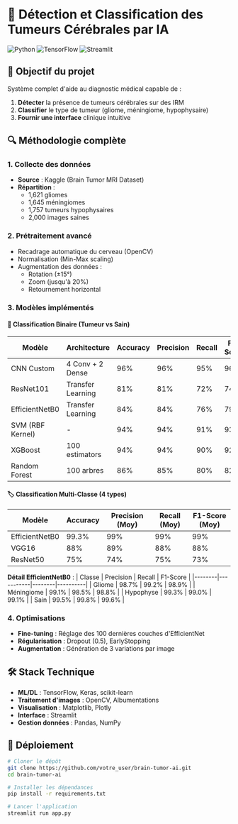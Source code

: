 # 🧠 Détection et Classification des Tumeurs Cérébrales par IA

![Python](https://img.shields.io/badge/Python-3.8+-blue)
![TensorFlow](https://img.shields.io/badge/TensorFlow-2.12+-orange)
![Streamlit](https://img.shields.io/badge/Streamlit-1.25+-green)

## 📌 Objectif du projet
Système complet d'aide au diagnostic médical capable de :
1. **Détecter** la présence de tumeurs cérébrales sur des IRM
2. **Classifier** le type de tumeur (gliome, méningiome, hypophysaire)
3. **Fournir une interface** clinique intuitive

## 🔍 Méthodologie complète

### 1. Collecte des données
- **Source** : Kaggle (Brain Tumor MRI Dataset)
- **Répartition** :
  - 1,621 gliomes
  - 1,645 méningiomes
  - 1,757 tumeurs hypophysaires
  - 2,000 images saines

### 2. Prétraitement avancé
- Recadrage automatique du cerveau (OpenCV)
- Normalisation (Min-Max scaling)
- Augmentation des données :
  - Rotation (±15°)
  - Zoom (jusqu'à 20%)
  - Retournement horizontal

### 3. Modèles implémentés

#### 🔬 Classification Binaire (Tumeur vs Sain)
| Modèle | Architecture | Accuracy | Precision | Recall | F1-Score | Temps Inférence |
|--------|--------------|----------|-----------|--------|----------|-----------------|
| CNN Custom | 4 Conv + 2 Dense | 96% | 96% | 95% | 96% | 120ms |
| ResNet101 | Transfer Learning | 81% | 81% | 72% | 74% | 180ms |
| EfficientNetB0 | Transfer Learning | 84% | 84% | 76% | 79% | 150ms |
| SVM (RBF Kernel) | - | 94% | 94% | 91% | 93% | 70ms |
| XGBoost | 100 estimators | 94% | 94% | 90% | 92% | 60ms |
| Random Forest | 100 arbres | 86% | 85% | 80% | 82% | 80ms |

#### 🏷 Classification Multi-Classe (4 types)
| Modèle | Accuracy | Precision (Moy) | Recall (Moy) | F1-Score (Moy) |
|--------|----------|-----------------|--------------|----------------|
| EfficientNetB0 | 99.3% | 99% | 99% | 99% |
| VGG16 | 88% | 89% | 88% | 88% |
| ResNet50 | 75% | 74% | 75% | 73% |

**Détail EfficientNetB0** :
| Classe | Precision | Recall | F1-Score |
|--------|-----------|--------|----------|
| Gliome | 98.7% | 99.2% | 98.9% |
| Méningiome | 99.1% | 98.5% | 98.8% |
| Hypophyse | 99.3% | 99.0% | 99.1% |
| Sain | 99.5% | 99.8% | 99.6% |

### 4. Optimisations
- **Fine-tuning** : Réglage des 100 dernières couches d'EfficientNet
- **Régularisation** : Dropout (0.5), EarlyStopping
- **Augmentation** : Génération de 3 variations par image

## 🛠 Stack Technique
- **ML/DL** : TensorFlow, Keras, scikit-learn
- **Traitement d'images** : OpenCV, Albumentations
- **Visualisation** : Matplotlib, Plotly
- **Interface** : Streamlit
- **Gestion données** : Pandas, NumPy

## 🚀 Déploiement
```bash
# Cloner le dépôt
git clone https://github.com/votre_user/brain-tumor-ai.git
cd brain-tumor-ai

# Installer les dépendances
pip install -r requirements.txt

# Lancer l'application
streamlit run app.py
